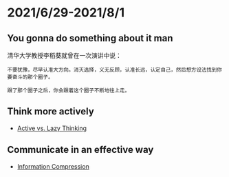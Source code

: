 # 2021/6/29-2021/8/1
## You gonna do something about it man
清华大学教授李稻葵就曾在一次演讲中说：

```
不要犹豫，尽早认准大方向。消灭选择，义无反顾，认准长远，认定自己，然后想方设法找到你要奋斗的那个圈子。

跟了那个圈子之后，你会跟着这个圈子不断地往上走。
```
## Think more actively

- [Active vs. Lazy Thinking](https://alexw.substack.com/p/active-vs-lazy-thinking)

## Communicate in an effective way
- [Information Compression](https://alexw.substack.com/p/information-compression)